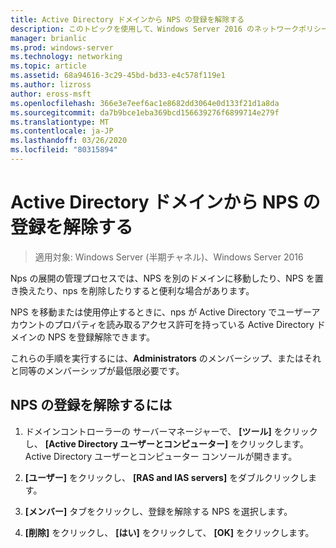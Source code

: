 ```yaml
---
title: Active Directory ドメインから NPS の登録を解除する
description: このトピックを使用して、Windows Server 2016 のネットワークポリシーサーバーを実行しているサーバーを NPS の既定のドメインまたは別のドメインに登録することができます。
manager: brianlic
ms.prod: windows-server
ms.technology: networking
ms.topic: article
ms.assetid: 68a94616-3c29-45bd-bd33-e4c578f119e1
ms.author: lizross
author: eross-msft
ms.openlocfilehash: 366e3e7eef6ac1e8682dd3064e0d133f21d1a8da
ms.sourcegitcommit: da7b9bce1eba369bcd156639276f6899714e279f
ms.translationtype: MT
ms.contentlocale: ja-JP
ms.lasthandoff: 03/26/2020
ms.locfileid: "80315894"
---
```

# <a name="unregister-an-nps-from-an-active-directory-domain"></a>Active Directory ドメインから NPS の登録を解除する

>適用対象: Windows Server (半期チャネル)、Windows Server 2016

Nps の展開の管理プロセスでは、NPS を別のドメインに移動したり、NPS を置き換えたり、nps を削除したりすると便利な場合があります。 

NPS を移動または使用停止するときに、nps が Active Directory でユーザーアカウントのプロパティを読み取るアクセス許可を持っている Active Directory ドメインの NPS を登録解除できます。

これらの手順を実行するには、**Administrators** のメンバーシップ、またはそれと同等のメンバーシップが最低限必要です。

## <a name="to-unregister-an-nps"></a>NPS の登録を解除するには

1. ドメインコントローラーの サーバーマネージャーで、 **[ツール]** をクリックし、 **[Active Directory ユーザーとコンピューター]** をクリックします。 Active Directory ユーザーとコンピューター コンソールが開きます。

2. **[ユーザー]** をクリックし、 **[RAS and IAS servers]** をダブルクリックします。

3. **[メンバー]** タブをクリックし、登録を解除する NPS を選択します。

4. **[削除]** をクリックし、 **[はい]** をクリックして、 **[OK]** をクリックします。

